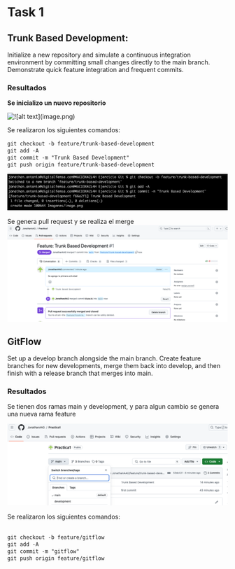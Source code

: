 # Task 1

## Trunk Based Development:

Initialize a new repository and simulate a continuous integration environment by committing small changes directly to the main branch. Demonstrate quick feature integration and frequent commits.

### Resultados
**Se inicializo un nuevo repositorio**

![!\[alt text\](image.png)](image.png)

Se realizaron los siguientes comandos: 
``` 
git checkout -b feature/trunk-based-development
git add -A
git commit -m "Trunk Based Development"
git push origin feature/trunk-based-development
```
![alt text](Imagenes/Practica1.png)

Se genera pull request y se realiza el merge
![alt text](Imagenes/image-1.png)


## GitFlow

Set up a develop branch alongside the main branch. Create feature branches for new developments, merge them back into develop, and then finish with a release branch that merges into main.

### Resultados

Se tienen dos ramas main y development, y para algun cambio se genera una nueva rama feature

![alt text](Imagenes/ramas.png)

Se realizaron los siguientes comandos: 
``` 

git checkout -b feature/gitflow
git add -A
git commit -m "gitflow"
git push origin feature/gitflow